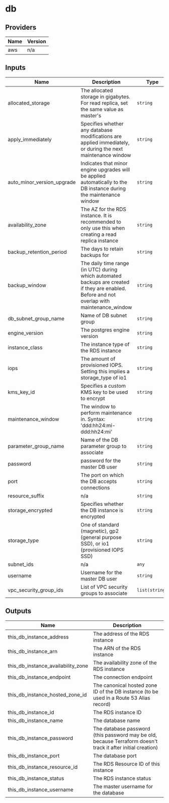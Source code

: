 # db

<!-- BEGINNING OF PRE-COMMIT-TERRAFORM DOCS HOOK -->
## Providers

| Name | Version |
|------|---------|
| aws | n/a |

## Inputs

| Name | Description | Type | Default | Required |
|------|-------------|------|---------|:-----:|
| allocated\_storage | The allocated storage in gigabytes. For read replica, set the same value as master's | `string` | n/a | yes |
| apply\_immediately | Specifies whether any database modifications are applied immediately, or during the next maintenance window | `string` | `"false"` | no |
| auto\_minor\_version\_upgrade | Indicates that minor engine upgrades will be applied automatically to the DB instance during the maintenance window | `string` | `"false"` | no |
| availability\_zone | The AZ for the RDS instance. It is recommended to only use this when creating a read replica instance | `string` | `""` | no |
| backup\_retention\_period | The days to retain backups for | `string` | `7` | no |
| backup\_window | The daily time range (in UTC) during which automated backups are created if they are enabled. Before and not overlap with maintenance\_window | `string` | `""` | no |
| db\_subnet\_group\_name | Name of DB subnet group | `string` | `""` | no |
| engine\_version | The postgres engine version | `string` | `""` | no |
| instance\_class | The instance type of the RDS instance | `string` | n/a | yes |
| iops | The amount of provisioned IOPS. Setting this implies a storage\_type of io1 | `string` | `"0"` | no |
| kms\_key\_id | Specifies a custom KMS key to be used to encrypt | `string` | `""` | no |
| maintenance\_window | The window to perform maintenance in. Syntax: 'ddd:hh24:mi-ddd:hh24:mi' | `string` | n/a | yes |
| parameter\_group\_name | Name of the DB parameter group to associate | `string` | n/a | yes |
| password | password for the master DB user | `string` | n/a | yes |
| port | The port on which the DB accepts connections | `string` | `"5432"` | no |
| resource\_suffix | n/a | `string` | `"default"` | no |
| storage\_encrypted | Specifies whether the DB instance is encrypted | `string` | `"true"` | no |
| storage\_type | One of standard (magnetic), gp2 (general purpose SSD), or io1 (provisioned IOPS SSD) | `string` | `"gp2"` | no |
| subnet\_ids | n/a | `any` | n/a | yes |
| username | Username for the master DB user | `string` | `"postgres"` | no |
| vpc\_security\_group\_ids | List of VPC security groups to associate | `list(string)` | n/a | yes |

## Outputs

| Name | Description |
|------|-------------|
| this\_db\_instance\_address | The address of the RDS instance |
| this\_db\_instance\_arn | The ARN of the RDS instance |
| this\_db\_instance\_availability\_zone | The availability zone of the RDS instance |
| this\_db\_instance\_endpoint | The connection endpoint |
| this\_db\_instance\_hosted\_zone\_id | The canonical hosted zone ID of the DB instance (to be used in a Route 53 Alias record) |
| this\_db\_instance\_id | The RDS instance ID |
| this\_db\_instance\_name | The database name |
| this\_db\_instance\_password | The database password (this password may be old, because Terraform doesn't track it after initial creation) |
| this\_db\_instance\_port | The database port |
| this\_db\_instance\_resource\_id | The RDS Resource ID of this instance |
| this\_db\_instance\_status | The RDS instance status |
| this\_db\_instance\_username | The master username for the database |

<!-- END OF PRE-COMMIT-TERRAFORM DOCS HOOK -->

